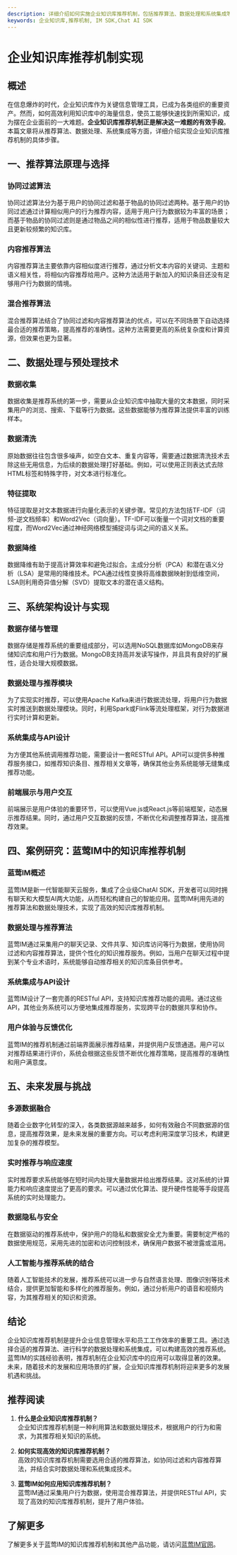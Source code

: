 ```yaml
---
description: 详细介绍如何实施企业知识库推荐机制，包括推荐算法、数据处理和系统集成等方面。
keywords: 企业知识库,推荐机制, IM SDK,Chat AI SDK
---
```

# 企业知识库推荐机制实现

## 概述

在信息爆炸的时代，企业知识库作为关键信息管理工具，已成为各类组织的重要资产。然而，如何高效利用知识库中的海量信息，使员工能够快速找到所需知识，成为摆在企业面前的一大难题。**企业知识库推荐机制正是解决这一难题的有效手段**。本篇文章将从推荐算法、数据处理、系统集成等方面，详细介绍实现企业知识库推荐机制的具体步骤。

## 一、推荐算法原理与选择

### 协同过滤算法

协同过滤算法分为基于用户的协同过滤和基于物品的协同过滤两种。基于用户的协同过滤通过计算相似用户的行为推荐内容，适用于用户行为数据较为丰富的场景；而基于物品的协同过滤则是通过物品之间的相似性进行推荐，适用于物品数量较大且更新较频繁的知识库。

### 内容推荐算法

内容推荐算法主要依靠内容相似度进行推荐，通过分析文本内容的关键词、主题和语义相关性，将相似内容推荐给用户。这种方法适用于新加入的知识条目还没有足够用户行为数据的情境。

### 混合推荐算法

混合推荐算法结合了协同过滤和内容推荐算法的优点，可以在不同场景下自动选择最合适的推荐策略，提高推荐的准确性。这种方法需要更高的系统复杂度和计算资源，但效果也更为显著。

## 二、数据处理与预处理技术

### 数据收集

数据收集是推荐系统的第一步，需要从企业知识库中抽取大量的文本数据，同时采集用户的浏览、搜索、下载等行为数据。这些数据能够为推荐算法提供丰富的训练样本。

### 数据清洗

原始数据往往包含很多噪声，如空白文本、重复内容等，需要通过数据清洗技术去除这些无用信息，为后续的数据处理打好基础。例如，可以使用正则表达式去除HTML标签和特殊字符，对文本进行标准化。

### 特征提取

特征提取是对文本数据进行向量化表示的关键步骤。常见的方法包括TF-IDF（词频-逆文档频率）和Word2Vec（词向量）。TF-IDF可以衡量一个词对文档的重要程度，而Word2Vec通过神经网络模型捕捉词与词之间的语义关系。

### 数据降维

数据降维有助于提高计算效率和避免过拟合。主成分分析（PCA）和潜在语义分析（LSA）是常用的降维技术。PCA通过线性变换将高维数据映射到低维空间，LSA则利用奇异值分解（SVD）提取文本的潜在语义结构。

## 三、系统架构设计与实现

### 数据存储与管理

数据存储是推荐系统的重要组成部分，可以选用NoSQL数据库如MongoDB来存储知识库和用户行为数据。MongoDB支持高并发读写操作，并且具有良好的扩展性，适合处理大规模数据。

### 数据处理与推荐模块

为了实现实时推荐，可以使用Apache Kafka来进行数据流处理，将用户行为数据实时推送到数据处理模块。同时，利用Spark或Flink等流处理框架，对行为数据进行实时计算和更新。

### 系统集成与API设计

为方便其他系统调用推荐功能，需要设计一套RESTful API。API可以提供多种推荐服务接口，如推荐知识条目、推荐相关文章等，确保其他业务系统能够无缝集成推荐功能。

### 前端展示与用户交互

前端展示是用户体验的重要环节，可以使用Vue.js或React.js等前端框架，动态展示推荐结果。同时，通过用户交互数据的反馈，不断优化和调整推荐算法，提高推荐效果。

## 四、案例研究：蓝莺IM中的知识库推荐机制

### 蓝莺IM概述

蓝莺IM是新一代智能聊天云服务，集成了企业级ChatAI SDK，开发者可以同时拥有聊天和大模型AI两大功能，从而轻松构建自己的智能应用。蓝莺IM利用先进的推荐算法和数据处理技术，实现了高效的知识库推荐机制。

### 数据处理与推荐算法

蓝莺IM通过采集用户的聊天记录、文件共享、知识库访问等行为数据，使用协同过滤和内容推荐算法，提供个性化的知识推荐服务。例如，当用户在聊天过程中提到某个专业术语时，系统能够自动推荐相关的知识库条目供参考。

### 系统集成与API设计

蓝莺IM设计了一套完善的RESTful API，支持知识库推荐功能的调用。通过这些API，其他业务系统可以方便地集成推荐服务，实现跨平台的数据共享和协作。

### 用户体验与反馈优化

蓝莺IM的推荐机制通过前端界面展示推荐结果，并提供用户反馈通道。用户可以对推荐结果进行评价，系统会根据这些反馈不断优化推荐策略，提高推荐的准确性和用户满意度。

## 五、未来发展与挑战

### 多源数据融合

随着企业数字化转型的深入，各类数据源越来越多，如何有效融合不同数据源的信息，提高推荐效果，是未来发展的重要方向。可以考虑利用深度学习技术，构建更加复杂的推荐模型。

### 实时推荐与响应速度

实时推荐要求系统能够在短时间内处理大量数据并给出推荐结果。这对系统的计算能力和响应速度提出了更高的要求。可以通过优化算法、提升硬件性能等手段提高系统的实时处理能力。

### 数据隐私与安全

在数据驱动的推荐系统中，保护用户的隐私和数据安全尤为重要。需要制定严格的数据使用规范，采用先进的加密和访问控制技术，确保用户数据不被泄露或滥用。

### 人工智能与推荐系统的结合

随着人工智能技术的发展，推荐系统可以进一步与自然语言处理、图像识别等技术结合，提供更加智能和多样化的推荐服务。例如，通过分析用户的语音和视频内容，为其推荐相关的知识和资源。

## 结论

企业知识库推荐机制是提升企业信息管理水平和员工工作效率的重要工具。通过选择合适的推荐算法、进行科学的数据处理和系统集成，可以构建高效的推荐系统。蓝莺IM的实践经验表明，推荐机制在企业知识库中的应用可以取得显著的效果。未来，随着技术的发展和应用场景的扩展，企业知识库推荐机制将迎来更多的发展机遇和挑战。

## 推荐阅读

1. **什么是企业知识库推荐机制？**  
   企业知识库推荐机制是一种利用算法和数据处理技术，根据用户的行为和需求，为其推荐相关知识的系统。

2. **如何实现高效的知识库推荐机制？**  
   高效的知识库推荐机制需要选用合适的推荐算法，如协同过滤和内容推荐算法，并结合实时数据处理和系统集成技术。

3. **蓝莺IM如何应用知识库推荐机制？**  
   蓝莺IM通过采集用户行为数据，使用混合推荐算法，并提供RESTful API，实现了高效的知识库推荐机制，提升了用户体验。

## 了解更多

了解更多关于蓝莺IM的知识库推荐机制和其他产品功能，请访问[蓝莺IM官网](https://www.lanyingim.com)。
